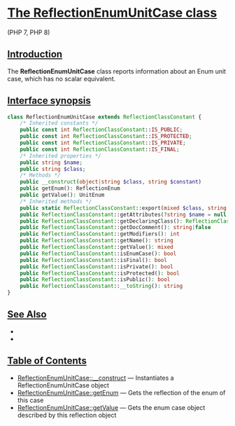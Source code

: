 # [The ReflectionEnumUnitCase class](https://www.php.net/manual/en/class.reflectionenumunitcase.php)

(PHP 7, PHP 8)

## [Introduction](#Introduction)

The **ReflectionEnumUnitCase** class reports information about an Enum unit case, which has no scalar equivalent.

## [Interface synopsis](#Interface-synopsis)

```php
class ReflectionEnumUnitCase extends ReflectionClassConstant {
    /* Inherited constants */
    public const int ReflectionClassConstant::IS_PUBLIC;
    public const int ReflectionClassConstant::IS_PROTECTED;
    public const int ReflectionClassConstant::IS_PRIVATE;
    public const int ReflectionClassConstant::IS_FINAL;
    /* Inherited properties */
    public string $name;
    public string $class;
    /* Methods */
    public __construct(object|string $class, string $constant)
    public getEnum(): ReflectionEnum
    public getValue(): UnitEnum
    /* Inherited methods */
    public static ReflectionClassConstant::export(mixed $class, string $name, bool $return = ?): string
    public ReflectionClassConstant::getAttributes(?string $name = null, int $flags = 0): array
    public ReflectionClassConstant::getDeclaringClass(): ReflectionClass
    public ReflectionClassConstant::getDocComment(): string|false
    public ReflectionClassConstant::getModifiers(): int
    public ReflectionClassConstant::getName(): string
    public ReflectionClassConstant::getValue(): mixed
    public ReflectionClassConstant::isEnumCase(): bool
    public ReflectionClassConstant::isFinal(): bool
    public ReflectionClassConstant::isPrivate(): bool
    public ReflectionClassConstant::isProtected(): bool
    public ReflectionClassConstant::isPublic(): bool
    public ReflectionClassConstant::__toString(): string
}
```

## [See Also](#See-Also)

- [Enumerations]:(https://www.php.net/manual/en/language.enumerations.php)
- [ReflectionEnumBackedCase]:(./ReflectionEnumBackedCase.md)

## [Table of Contents](#Table-of-Contents)

- [ReflectionEnumUnitCase::__construct] — Instantiates a ReflectionEnumUnitCase object
- [ReflectionEnumUnitCase::getEnum] — Gets the reflection of the enum of this case
- [ReflectionEnumUnitCase::getValue] — Gets the enum case object described by this reflection object

[ReflectionEnumUnitCase::__construct]: https://www.php.net/manual/en/reflectionenumunitcase.construct.php
[ReflectionEnumUnitCase::getEnum]: https://www.php.net/manual/en/reflectionenumunitcase.getenum.php
[ReflectionEnumUnitCase::getValue]: https://www.php.net/manual/en/reflectionenumunitcase.getvalue.php
